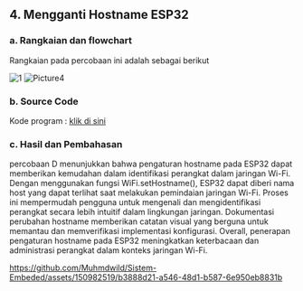 ## 4.  Mengganti Hostname ESP32

### a. Rangkaian dan flowchart
Rangkaian pada percobaan ini adalah sebagai berikut

![1](https://github.com/Muhmdwild/Sistem-Embeded/assets/150982519/42b2f227-052c-4dce-8b15-0e4c196ddd33)
![Picture4](https://github.com/Muhmdwild/Sistem-Embeded/assets/150982519/fa59a318-3f72-40d7-9898-5a43c0ffcce0)


### b. Source Code
Kode program : <a href="D.%20Ganti%20Hostname/3D_Ganti_Hostname/3D_Ganti_Hostname.ino">klik di sini</a>

### c. Hasil dan Pembahasan
percobaan D menunjukkan bahwa pengaturan hostname pada ESP32 dapat memberikan kemudahan dalam identifikasi perangkat dalam jaringan Wi-Fi. Dengan menggunakan fungsi WiFi.setHostname(), ESP32 dapat diberi nama host yang dapat terlihat saat melakukan pemindaian jaringan Wi-Fi. Proses ini mempermudah pengguna untuk mengenali dan mengidentifikasi perangkat secara lebih intuitif dalam lingkungan jaringan. Dokumentasi perubahan hostname memberikan catatan visual yang berguna untuk memantau dan memverifikasi implementasi konfigurasi. Overall, penerapan pengaturan hostname pada ESP32 meningkatkan keterbacaan dan administrasi perangkat dalam konteks jaringan Wi-Fi.


https://github.com/Muhmdwild/Sistem-Embeded/assets/150982519/b3888d21-a546-48d1-b587-6e950eb8831b
